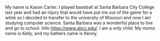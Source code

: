 My name is Kason Carter. I played baseball  at Santa Barbara City College last year and had an injury that would have put me out of the game for a while so I decided to transfer to the university of Missouri and now I am studying computer science.
Santa Barbara was a wonderful place to live and go to school.
Info https://www.sbcc.edu/.
I am a only child.  My moms name is Kelly, and my kathers name is Kenny.
